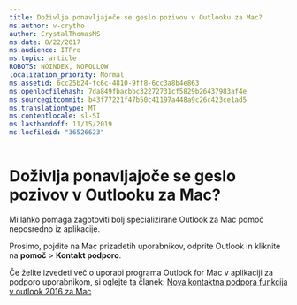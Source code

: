 ```yaml
---
title: Doživlja ponavljajoče se geslo pozivov v Outlooku za Mac?
ms.author: v-crytho
author: CrystalThomasMS
ms.date: 8/22/2017
ms.audience: ITPro
ms.topic: article
ROBOTS: NOINDEX, NOFOLLOW
localization_priority: Normal
ms.assetid: 6cc25b24-fc6c-4810-9ff8-6cc3a8b4e863
ms.openlocfilehash: 7da849fbacbbc32272731cf5829b26437983af4e
ms.sourcegitcommit: b43f77221f47b50c41197a448a9c26c423ce1ad5
ms.translationtype: MT
ms.contentlocale: sl-SI
ms.lasthandoff: 11/15/2019
ms.locfileid: "36526623"
---
```

# <a name="experiencing-repeated-password-prompts-in-outlook-for-mac"></a>Doživlja ponavljajoče se geslo pozivov v Outlooku za Mac?

Mi lahko pomaga zagotoviti bolj specializirane Outlook za Mac pomoč neposredno iz aplikacije.
  
Prosimo, pojdite na Mac prizadetih uporabnikov, odprite Outlook in kliknite na **pomoč** \> **Kontakt podporo**.
  
Če želite izvedeti več o uporabi programa Outlook for Mac v aplikaciji za podporo uporabnikom, si oglejte ta članek: [Nova kontaktna podpora funkcija v outlook 2016 za Mac](https://answers.microsoft.com/msoffice/forum/msoffice_outlook-mso_mac-mso_mac2016/new-contact-support-feature-in-outlook-2016-for/d4fc21c4-25e2-4e10-b943-1fba6542b517.aspx)
  

